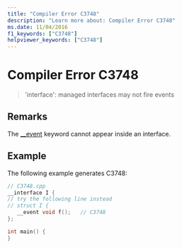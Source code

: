 ```yaml
---
title: "Compiler Error C3748"
description: "Learn more about: Compiler Error C3748"
ms.date: 11/04/2016
f1_keywords: ["C3748"]
helpviewer_keywords: ["C3748"]
---
```

# Compiler Error C3748

> 'interface': managed interfaces may not fire events

## Remarks

The [__event](../../cpp/event.md) keyword cannot appear inside an interface.

## Example

The following example generates C3748:

```cpp
// C3748.cpp
__interface I {
// try the following line instead
// struct I {
   __event void f();   // C3748
};

int main() {
}
```
